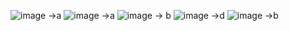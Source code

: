 ![image](https://github.com/user-attachments/assets/aefb440b-7b78-4e35-8500-caba9fee845c)
->a
![image](https://github.com/user-attachments/assets/16a1fdc0-10cd-4959-89ff-6e722b2eaeb9)
->a
![image](https://github.com/user-attachments/assets/a9ecbb12-6559-4f17-a879-a2b2654d182d)
-> b
![image](https://github.com/user-attachments/assets/686fd43c-83bf-4b5e-9cb5-dfb8d1865989)
->d
![image](https://github.com/user-attachments/assets/a941bf19-3af2-4dfd-9681-1ea3b39859af)
->b
